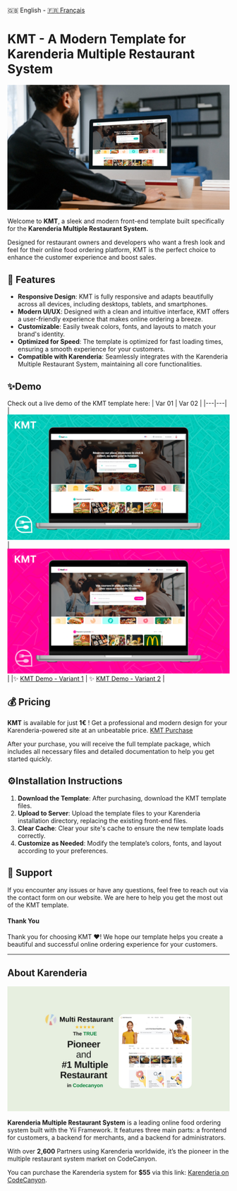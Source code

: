 🇬🇧 English - [🇫🇷 Français](README.md)
# KMT - A Modern Template for Karenderia Multiple Restaurant System
<img src="/images/Nadeats x Karenderia.png">

Welcome to **KMT**, a sleek and modern front-end template built specifically for the **Karenderia Multiple Restaurant System.**

Designed for restaurant owners and developers who want a fresh look and feel for their online food ordering platform, KMT is the perfect choice to enhance the customer experience and boost sales.

## 🎨 Features

- **Responsive Design**: KMT is fully responsive and adapts beautifully across all devices, including desktops, tablets, and smartphones.
- **Modern UI/UX**: Designed with a clean and intuitive interface, KMT offers a user-friendly experience that makes online ordering a breeze.
- **Customizable**: Easily tweak colors, fonts, and layouts to match your brand's identity.
- **Optimized for Speed**: The template is optimized for fast loading times, ensuring a smooth experience for your customers.
- **Compatible with Karenderia**: Seamlessly integrates with the Karenderia Multiple Restaurant System, maintaining all core functionalities.

## ✨Demo

Check out a live demo of the KMT template here: 
| Var 01 |  Var 02 |
|---|---|
| <img src="/images/var_1.png">  | <img src="/images/var_2.png">  |
|✨ [KMT Demo - Variant 1](https://www.nadeats.fr)  |  ✨ [KMT Demo - Variant 2](https://www.nadeat.fr) |


## 💰 Pricing

**KMT** is available for just **1€** ! 
Get a professional and modern design for your Karenderia-powered site at an unbeatable price. [KMT Purchase](https://buy.stripe.com/7sIcNU8as7AB3e06p9)


After your purchase, you will receive the full template package, which includes all necessary files and detailed documentation to help you get started quickly.

## ⚙️Installation Instructions

1. **Download the Template**: After purchasing, download the KMT template files.
2. **Upload to Server**: Upload the template files to your Karenderia installation directory, replacing the existing front-end files.
3. **Clear Cache**: Clear your site's cache to ensure the new template loads correctly.
4. **Customize as Needed**: Modify the template’s colors, fonts, and layout according to your preferences.

## 💬  Support

If you encounter any issues or have any questions, feel free to reach out via the contact form on our website. We are here to help you get the most out of the KMT template.


#### Thank You

Thank you for choosing KMT ❤️! We hope our template helps you create a beautiful and successful online ordering experience for your customers.

---

## About Karenderia
<img src="/images/Karenderia.jpg">

**Karenderia Multiple Restaurant System** is a leading online food ordering system built with the Yii Framework. It features three main parts: a frontend for customers, a backend for merchants, and a backend for administrators. 

With over **2,600** Partners using Karenderia worldwide, it’s the pioneer in the multiple restaurant system market on CodeCanyon. 

You can purchase the Karenderia system for **$55** via this link: [Karenderia on CodeCanyon](https://codecanyon.net/item/karenderia-multiple-restaurant-system/9118694).
